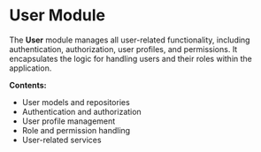 # User Module

The **User** module manages all user-related functionality, including authentication, authorization, user profiles, and
permissions.
It encapsulates the logic for handling users and their roles within the application.

**Contents:**

- User models and repositories
- Authentication and authorization
- User profile management
- Role and permission handling
- User-related services 

